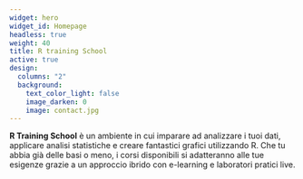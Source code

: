 ```yaml
---
widget: hero
widget_id: Homepage
headless: true
weight: 40
title: R training School
active: true
design:
  columns: "2"
  background:
    text_color_light: false
    image_darken: 0
    image: contact.jpg
---
```

**R Training School** è un ambiente in cui imparare ad analizzare i tuoi dati, applicare analisi statistiche e creare fantastici grafici utilizzando R. Che tu abbia già delle basi o meno, i corsi disponibili si adatteranno alle tue esigenze grazie a un approccio ibrido con e-learning e laboratori pratici live.
